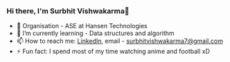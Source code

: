 ### Hi there, I'm Surbhit Vishwakarma👋


- 🔭 Organisation - ASE at Hansen Technologies 
- 🌱 I’m currently learning - Data structures and algorithm
- 📫 How to reach me: [LinkedIn]( www.linkedin.com/in/surbhit-vishwakarma), email - surbhitvishwakarma7@gmail.com
- ⚡ Fun fact: I spend most of my time watching anime and football xD

